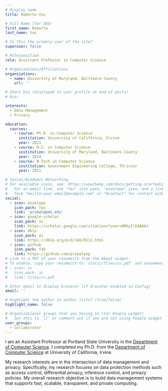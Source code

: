 ```yaml
---
# Display name
title: Roberto Yus

# Full Name (for SEO)
first_name: Roberto
last_name: Yus

# Is this the primary user of the site?
superuser: false

# Role/position
role: Assistant Professor in Computer Science

# Organizations/Affiliations
organizations:
  - name: University of Maryland, Baltimore County
    url: ''

# Short bio (displayed in user profile at end of posts)
# bio: 

interests:
  - Data Management
  - Privacy

education:
  courses:
    - course: Ph.D. in Computer Science
      institution: University of California, Irvine
      year: 2021
    - course: M.S. in Computer Science
      institution: University of Maryland, Baltimore County
      year: 2014
    - course: B.Tech in Computer Science
      institution: Government Engineering College, Thrissur
      year: 2011

# Social/Academic Networking
# For available icons, see: https://wowchemy.com/docs/getting-started/page-builder/#icons
#   For an email link, use "fas" icon pack, "envelope" icon, and a link in the
#   form "mailto:your-email@example.com" or "#contact" for contact widget.
social:
  - icon: envelope
    icon_pack: fas
    link: 'primal@pdx.edu'
  - icon: google-scholar
    icon_pack: ai
    link: https://scholar.google.com/citations?user=NRhyIlEAAAAJ
  - icon: dblp
    icon_pack: ai
    link: https://dblp.org/pid/146/0112.html
  - icon: github
    icon_pack: fab
    link: https://github.com/primalpop
# Link to a PDF of your resume/CV from the About widget.
# To enable, copy your resume/CV to `static/files/cv.pdf` and uncomment the lines below.
# - icon: cv
#   icon_pack: ai
#   link: files/cv.pdf

# Enter email to display Gravatar (if Gravatar enabled in Config)
email: ''

# Highlight the author in author lists? (true/false)
highlight_name: false

# Organizational groups that you belong to (for People widget)
#   Set this to `[]` or comment out if you are not using People widget.
user_groups:
  - Collaborator
---
```


I am an Assistant Professor at Portland State University in the [Department of Computer Science](https://www.pdx.edu/computer-science/). I completed my Ph.D. from the [Department of Computer Science](https://www.cs.uci.edu/) at University of California, Irvine. 

My research interests are in the intersection of data management and privacy. Specifically, my research focuses on data protection methods such as access control, differential privacy, inference control, and  privacy policies. My overall research objective is to build data management systems that supports fast, scalable, transparent, and private computing.
